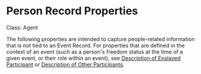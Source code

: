 # Person Record Properties

Class: Agent

The following properties are intended to capture people-related information that is not tied to an Event Record. For properties that are defined in the context of an event (such as a person's freedom status at the time of a given event, or their role within an event), see [Description of Enslaved Participant](https://docs.google.com/document/d/1HwTODfL6w3gcKLb93SkUmsUPA32pXTnfg4HH-ndXg3Y/edit#heading=h.5fttgnrk1t1r) or [Description of Other Participants](https://docs.google.com/document/d/1HwTODfL6w3gcKLb93SkUmsUPA32pXTnfg4HH-ndXg3Y/edit#heading=h.jji0fr96m7t9).
